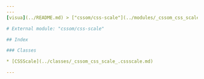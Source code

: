 ```yaml
---
---
[visua](../README.md) > ["cssom/css-scale"](../modules/_cssom_css_scale_.md)

# External module: "cssom/css-scale"

## Index

### Classes

* [CSSScale](../classes/_cssom_css_scale_.cssscale.md)

---
```


